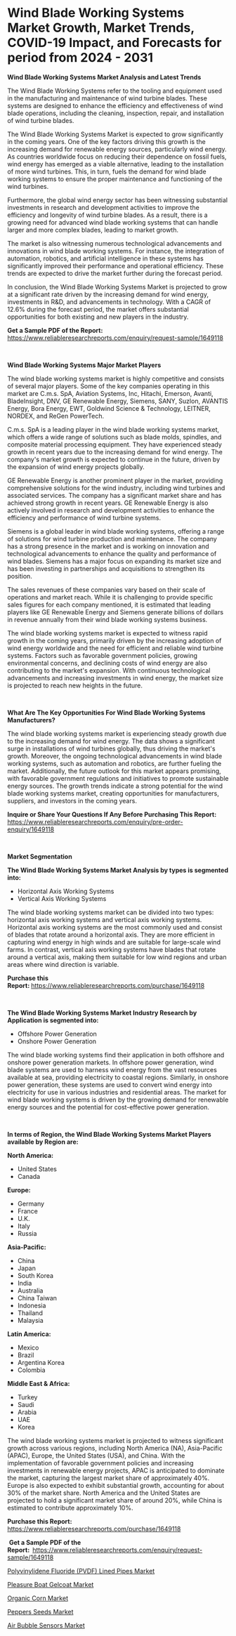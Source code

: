 <p><h1>Wind Blade Working Systems Market Growth, Market Trends, COVID-19 Impact, and Forecasts for period from 2024 - 2031</h1></p><p><strong>Wind Blade Working Systems Market Analysis and Latest Trends</strong></p>
<p><p>The Wind Blade Working Systems refer to the tooling and equipment used in the manufacturing and maintenance of wind turbine blades. These systems are designed to enhance the efficiency and effectiveness of wind blade operations, including the cleaning, inspection, repair, and installation of wind turbine blades.</p><p>The Wind Blade Working Systems Market is expected to grow significantly in the coming years. One of the key factors driving this growth is the increasing demand for renewable energy sources, particularly wind energy. As countries worldwide focus on reducing their dependence on fossil fuels, wind energy has emerged as a viable alternative, leading to the installation of more wind turbines. This, in turn, fuels the demand for wind blade working systems to ensure the proper maintenance and functioning of the wind turbines.</p><p>Furthermore, the global wind energy sector has been witnessing substantial investments in research and development activities to improve the efficiency and longevity of wind turbine blades. As a result, there is a growing need for advanced wind blade working systems that can handle larger and more complex blades, leading to market growth.</p><p>The market is also witnessing numerous technological advancements and innovations in wind blade working systems. For instance, the integration of automation, robotics, and artificial intelligence in these systems has significantly improved their performance and operational efficiency. These trends are expected to drive the market further during the forecast period.</p><p>In conclusion, the Wind Blade Working Systems Market is projected to grow at a significant rate driven by the increasing demand for wind energy, investments in R&D, and advancements in technology. With a CAGR of 12.6% during the forecast period, the market offers substantial opportunities for both existing and new players in the industry.</p></p>
<p><strong>Get a Sample PDF of the Report:&nbsp;</strong> <a href="https://www.reliableresearchreports.com/enquiry/request-sample/1649118">https://www.reliableresearchreports.com/enquiry/request-sample/1649118</a></p>
<p>&nbsp;</p>
<p><strong>Wind Blade Working Systems Major Market Players</strong></p>
<p><p>The wind blade working systems market is highly competitive and consists of several major players. Some of the key companies operating in this market are C.m.s. SpA, Aviation Systems, Inc, Hitachi, Emerson, Avanti, BladeInsight, DNV, GE Renewable Energy, Siemens, SANY, Suzlon, AVANTIS Energy, Bora Energy, EWT, Goldwind Science & Technology, LEITNER, NORDEX, and ReGen PowerTech.</p><p>C.m.s. SpA is a leading player in the wind blade working systems market, which offers a wide range of solutions such as blade molds, spindles, and composite material processing equipment. They have experienced steady growth in recent years due to the increasing demand for wind energy. The company's market growth is expected to continue in the future, driven by the expansion of wind energy projects globally.</p><p>GE Renewable Energy is another prominent player in the market, providing comprehensive solutions for the wind industry, including wind turbines and associated services. The company has a significant market share and has achieved strong growth in recent years. GE Renewable Energy is also actively involved in research and development activities to enhance the efficiency and performance of wind turbine systems.</p><p>Siemens is a global leader in wind blade working systems, offering a range of solutions for wind turbine production and maintenance. The company has a strong presence in the market and is working on innovation and technological advancements to enhance the quality and performance of wind blades. Siemens has a major focus on expanding its market size and has been investing in partnerships and acquisitions to strengthen its position.</p><p>The sales revenues of these companies vary based on their scale of operations and market reach. While it is challenging to provide specific sales figures for each company mentioned, it is estimated that leading players like GE Renewable Energy and Siemens generate billions of dollars in revenue annually from their wind blade working systems business.</p><p>The wind blade working systems market is expected to witness rapid growth in the coming years, primarily driven by the increasing adoption of wind energy worldwide and the need for efficient and reliable wind turbine systems. Factors such as favorable government policies, growing environmental concerns, and declining costs of wind energy are also contributing to the market's expansion. With continuous technological advancements and increasing investments in wind energy, the market size is projected to reach new heights in the future.</p></p>
<p>&nbsp;</p>
<p><strong>What Are The Key Opportunities For Wind Blade Working Systems Manufacturers?</strong></p>
<p><p>The wind blade working systems market is experiencing steady growth due to the increasing demand for wind energy. The data shows a significant surge in installations of wind turbines globally, thus driving the market's growth. Moreover, the ongoing technological advancements in wind blade working systems, such as automation and robotics, are further fueling the market. Additionally, the future outlook for this market appears promising, with favorable government regulations and initiatives to promote sustainable energy sources. The growth trends indicate a strong potential for the wind blade working systems market, creating opportunities for manufacturers, suppliers, and investors in the coming years.</p></p>
<p><strong>Inquire or Share Your Questions If Any Before Purchasing This Report:</strong> <a href="https://www.reliableresearchreports.com/enquiry/pre-order-enquiry/1649118">https://www.reliableresearchreports.com/enquiry/pre-order-enquiry/1649118</a></p>
<p>&nbsp;</p>
<p><strong>Market Segmentation</strong></p>
<p><strong>The Wind Blade Working Systems Market Analysis by types is segmented into:</strong></p>
<p><ul><li>Horizontal Axis Working Systems</li><li>Vertical Axis Working Systems</li></ul></p>
<p><p>The wind blade working systems market can be divided into two types: horizontal axis working systems and vertical axis working systems. Horizontal axis working systems are the most commonly used and consist of blades that rotate around a horizontal axis. They are more efficient in capturing wind energy in high winds and are suitable for large-scale wind farms. In contrast, vertical axis working systems have blades that rotate around a vertical axis, making them suitable for low wind regions and urban areas where wind direction is variable.</p></p>
<p><strong>Purchase this Report:&nbsp;</strong><a href="https://www.reliableresearchreports.com/purchase/1649118">https://www.reliableresearchreports.com/purchase/1649118</a></p>
<p>&nbsp;</p>
<p><strong>The Wind Blade Working Systems Market Industry Research by Application is segmented into:</strong></p>
<p><ul><li>Offshore Power Generation</li><li>Onshore Power Generation</li></ul></p>
<p><p>The wind blade working systems find their application in both offshore and onshore power generation markets. In offshore power generation, wind blade systems are used to harness wind energy from the vast resources available at sea, providing electricity to coastal regions. Similarly, in onshore power generation, these systems are used to convert wind energy into electricity for use in various industries and residential areas. The market for wind blade working systems is driven by the growing demand for renewable energy sources and the potential for cost-effective power generation.</p></p>
<p>&nbsp;</p>
<p><strong>In terms of Region, the Wind Blade Working Systems Market Players available by Region are:</strong></p>
<p>
    <p> <strong> North America: </strong>
        <ul>
            <li>United States</li>
            <li>Canada</li>
        </ul>
        </p> 
    <p> <strong> Europe: </strong>
        <ul>
            <li>Germany</li>
            <li>France</li>
            <li>U.K.</li>
            <li>Italy</li>
            <li>Russia</li>
        </ul>
        </p> 
    <p> <strong> Asia-Pacific: </strong>
        <ul>
            <li>China</li>
            <li>Japan</li>
            <li>South Korea</li>
            <li>India</li>
            <li>Australia</li>
            <li>China Taiwan</li>
            <li>Indonesia</li>
            <li>Thailand</li>
            <li>Malaysia</li>
        </ul>
        </p> 
    <p> <strong> Latin America: </strong>
        <ul>
            <li>Mexico</li>
            <li>Brazil</li>
            <li>Argentina Korea</li>
            <li>Colombia</li>
        </ul>
        </p> 
    <p> <strong> Middle East & Africa: </strong>
        <ul>
            <li>Turkey</li>
            <li>Saudi</li>
            <li>Arabia</li>
            <li>UAE</li>
            <li>Korea</li>
        </ul>
    </p>
    </p>
<p><p>The wind blade working systems market is projected to witness significant growth across various regions, including North America (NA), Asia-Pacific (APAC), Europe, the United States (USA), and China. With the implementation of favorable government policies and increasing investments in renewable energy projects, APAC is anticipated to dominate the market, capturing the largest market share of approximately 40%. Europe is also expected to exhibit substantial growth, accounting for about 30% of the market share. North America and the United States are projected to hold a significant market share of around 20%, while China is estimated to contribute approximately 10%.</p></p>
<p><strong>Purchase this Report: </strong><a href="https://www.reliableresearchreports.com/purchase/1649118">https://www.reliableresearchreports.com/purchase/1649118</a></p>
<p>&nbsp;<strong>Get a Sample PDF of the Report:&nbsp;&nbsp;</strong><a href="https://www.reliableresearchreports.com/enquiry/request-sample/1649118">https://www.reliableresearchreports.com/enquiry/request-sample/1649118</a></p>
<p><strong></strong></p>
<p><p><a href="https://medium.com/@loretashyti01/polyvinylidene-fluoride-pvdf-lined-pipes-market-share-evolution-and-market-growth-trends-2024-675e63a50bec">Polyvinylidene Fluoride (PVDF) Lined Pipes Market</a></p><p><a href="https://medium.com/@loretashyti01/pleasure-boat-gelcoat-market-size-market-outlook-and-market-forecast-2024-to-2031-6c762b02be24">Pleasure Boat Gelcoat Market</a></p><p><a href="https://www.linkedin.com/pulse/global-organic-corn-market-size-trends-insights-projections-9h4ce?trackingId=ryMI3aUeRUCCXXxJ%2FzZZfw%3D%3D">Organic Corn Market</a></p><p><a href="https://www.linkedin.com/pulse/peppers-seeds-market-centers-aspects-growth-share-opportunity-o6o8e?trackingId=lZiUZp7FR6KJfCWF4hSxpA%3D%3D">Peppers Seeds Market</a></p><p><a href="https://issuu.com/reportprime-2/docs/air-bubble-sensors-market-size-2030.pptx">Air Bubble Sensors Market</a></p></p>